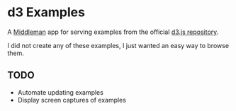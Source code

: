 # d3 Examples

A [Middleman](http://middlemanapp.com/) app for serving examples from the
official [d3.js repository](https://github.com/mbostock/d3).

I did not create any of these examples, I just wanted an easy way to browse
them.

## TODO

* Automate updating examples
* Display screen captures of examples
